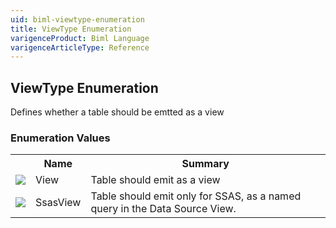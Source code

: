 ```yaml
---
uid: biml-viewtype-enumeration
title: ViewType Enumeration
varigenceProduct: Biml Language
varigenceArticleType: Reference
---
```


## ViewType Enumeration<div class="LanguageSummary"><div class ="SummaryItem">Defines whether a table should be emtted as a view</div></div><div class="EnumValueGroup">### Enumeration Values<table id="EnumValue" class="MemberList"><tbody><tr><th class="MemberTypeIconColumnHeader">&nbsp;</th><th class="MemberNameColumnHeader">Name</th><th class="MemberSummaryColumnHeader">Summary</th></tr><tr class="cd0"><td align="center" class="MemberTypeIcon"><img src="enumValue.png"></img></td><td class="MemberName">View</td><td class="MemberSummary"><div class ="SummaryItem">Table should emit as a view</div></td></tr><tr class="cd1"><td align="center" class="MemberTypeIcon"><img src="enumValue.png"></img></td><td class="MemberName">SsasView</td><td class="MemberSummary"><div class ="SummaryItem">Table should emit only for SSAS, as a named query in the Data Source View.</div></td></tr></tbody></table></div>